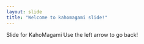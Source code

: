 ```yaml
---
layout: slide
title: "Welcome to kahomagami slide!"
---
```

Slide for KahoMagami
Use the left arrow to go back!
